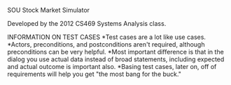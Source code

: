 SOU Stock Market Simulator

Developed by the 2012 CS469 Systems Analysis class.


INFORMATION ON TEST CASES
*Test cases are a lot like use cases.
*Actors, preconditions, and postconditions aren't required,
although preconditions can be very helpful. 
*Most important difference is that in the dialog you use
actual data instead of broad statements, including expected
and actual outcome is important also. 
*Basing test cases, later on, off of requirements will help 
you get "the most bang for the buck."